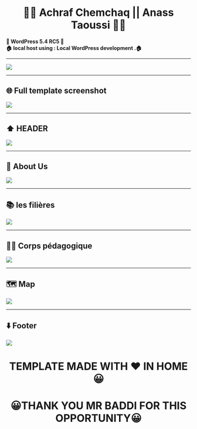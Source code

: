 <h1 align="center" >     👨‍💻 Achraf Chemchaq   || Anass Taoussi  👨‍💻</h1>
<p align="center"> 
  </p>

<p>
<b align="center" >📄 WordPress 5.4 RC5 📄 </b> </BR>
<b align="center" >🏠  local host using  : 	Local WordPress development .🏠 </b></BR>
     </p>

 ---  
  <img align="center" src="https://i.imgur.com/Wo9yNOP.png" />
  
 ---  

##  🌐 Full template screenshot
  <img align="center" src="https://i.imgur.com/F9gWPUJ.png" />
  
 ---
  
## ⬆️ HEADER
<img  align="center" src="https://i.imgur.com/k3bFZ7b.png"/>

 ---

## 🏫 About Us 
     
  <img  align="center" src="https://i.imgur.com/QjGuVor.png"/>
  
 ---
 
## 📚 les filières 
     
  <img  align="center" src="https://i.imgur.com/peomHBO.png"/>
  
 ---

## 👨‍🏫 Corps pédagogique 
     
<img  align="center" src="https://i.imgur.com/ESwsWWI.png"/>
  
 ---
##   🗺️ Map 


 <img   align="center" src="https://i.imgur.com/gFUCXPm.png"/>


---
##   ⬇️ Footer 


 <img   align="center" src="https://i.imgur.com/koEUFI5.png"/>
<p>
<h1 align="center" >  TEMPLATE MADE WITH ❤️ IN HOME  😀 </h1>
<p align="center"> 
 <h1 align="center" >  😀THANK YOU MR BADDI FOR THIS OPPORTUNITY😀 </h1>
<p align="center"> 
